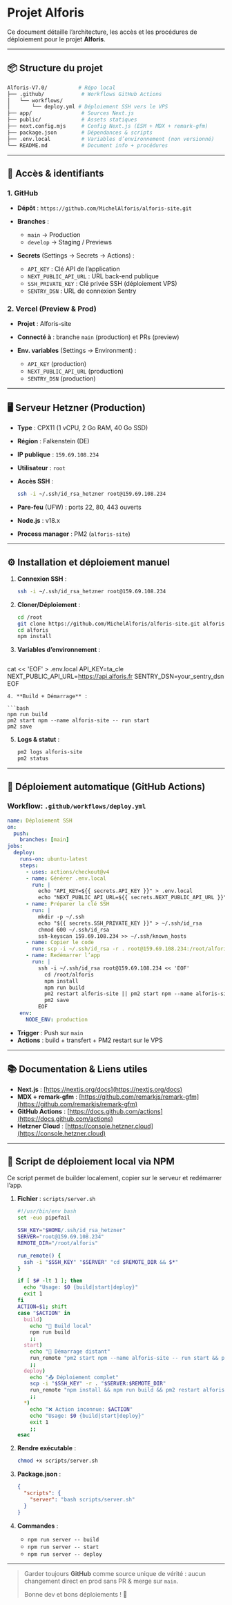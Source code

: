 # Projet Alforis

Ce document détaille l’architecture, les accès et les procédures de déploiement pour le projet **Alforis**.

---

## 📦 Structure du projet

```bash
Alforis-V7.0/          # Répo local
├── .github/            # Workflows GitHub Actions
│   └── workflows/
│       └── deploy.yml # Déploiement SSH vers le VPS
├── app/                # Sources Next.js
├── public/             # Assets statiques
├── next.config.mjs     # Config Next.js (ESM + MDX + remark-gfm)
├── package.json        # Dépendances & scripts
├── .env.local          # Variables d’environnement (non versionné)
└── README.md           # Document info + procédures
```

---

## 🔑 Accès & identifiants

### 1. GitHub

* **Dépôt** : `https://github.com/MichelAlforis/alforis-site.git`
* **Branches** :

  * `main` → Production
  * `develop` → Staging / Previews
* **Secrets** (Settings → Secrets → Actions) :

  * `API_KEY` : Clé API de l’application
  * `NEXT_PUBLIC_API_URL` : URL back-end publique
  * `SSH_PRIVATE_KEY` : Clé privée SSH (déploiement VPS)
  * `SENTRY_DSN` : URL de connexion Sentry

### 2. Vercel (Preview & Prod)

* **Projet** : Alforis-site
* **Connecté à** : branche `main` (production) et PRs (preview)
* **Env. variables** (Settings → Environment) :

  * `API_KEY`              (production)
  * `NEXT_PUBLIC_API_URL`  (production)
  * `SENTRY_DSN`           (production)

---

## 🖥️ Serveur Hetzner (Production)

* **Type** : CPX11 (1 vCPU, 2 Go RAM, 40 Go SSD)
* **Région** : Falkenstein (DE)
* **IP publique** : `159.69.108.234`
* **Utilisateur** : `root`
* **Accès SSH** :

  ```bash
  ssh -i ~/.ssh/id_rsa_hetzner root@159.69.108.234
  ```
* **Pare-feu** (UFW) : ports 22, 80, 443 ouverts
* **Node.js** : v18.x
* **Process manager** : PM2 (`alforis-site`)

---

## ⚙️ Installation et déploiement manuel

1. **Connexion SSH** :

   ```bash
   ssh -i ~/.ssh/id_rsa_hetzner root@159.69.108.234
   ```
2. **Cloner/Déploiement** :

   ```bash
   cd /root
   git clone https://github.com/MichelAlforis/alforis-site.git alforis
   cd alforis
   npm install
   ```
3. **Variables d’environnement** :

   ```bash
  cat << 'EOF' > .env.local
  API_KEY=ta_cle
  NEXT_PUBLIC_API_URL=https://api.alforis.fr
  SENTRY_DSN=your_sentry_dsn
  EOF
   ```
4. **Build + Démarrage** :

   ```bash
   npm run build
   pm2 start npm --name alforis-site -- run start
   pm2 save
   ```
5. **Logs & statut** :

   ```bash
   pm2 logs alforis-site
   pm2 status
   ```

---

## 🤖 Déploiement automatique (GitHub Actions)

### Workflow: `.github/workflows/deploy.yml`

```yaml
name: Déploiement SSH
on:
  push:
    branches: [main]
jobs:
  deploy:
    runs-on: ubuntu-latest
    steps:
      - uses: actions/checkout@v4
      - name: Générer .env.local
        run: |
          echo "API_KEY=${{ secrets.API_KEY }}" > .env.local
          echo "NEXT_PUBLIC_API_URL=${{ secrets.NEXT_PUBLIC_API_URL }}" >> .env.local
      - name: Préparer la clé SSH
        run: |
          mkdir -p ~/.ssh
          echo "${{ secrets.SSH_PRIVATE_KEY }}" > ~/.ssh/id_rsa
          chmod 600 ~/.ssh/id_rsa
          ssh-keyscan 159.69.108.234 >> ~/.ssh/known_hosts
      - name: Copier le code
        run: scp -i ~/.ssh/id_rsa -r . root@159.69.108.234:/root/alforis
      - name: Redémarrer l’app
        run: |
          ssh -i ~/.ssh/id_rsa root@159.69.108.234 << 'EOF'
            cd /root/alforis
            npm install
            npm run build
            pm2 restart alforis-site || pm2 start npm --name alforis-site -- run start
            pm2 save
          EOF
    env:
      NODE_ENV: production
```

* **Trigger** : Push sur `main`
* **Actions** : build + transfert + PM2 restart sur le VPS

---

## 📚 Documentation & Liens utiles

* **Next.js** : [https://nextjs.org/docs](https://nextjs.org/docs)
* **MDX + remark-gfm** : [https://github.com/remarkjs/remark-gfm](https://github.com/remarkjs/remark-gfm)
* **GitHub Actions** : [https://docs.github.com/actions](https://docs.github.com/actions)
* **Hetzner Cloud** : [https://console.hetzner.cloud](https://console.hetzner.cloud)

---

## 🚀 Script de déploiement local via NPM

Ce script permet de builder localement, copier sur le serveur et redémarrer l’app.

1. **Fichier** : `scripts/server.sh`
   ```bash
   #!/usr/bin/env bash
   set -euo pipefail

   SSH_KEY="$HOME/.ssh/id_rsa_hetzner"
   SERVER="root@159.69.108.234"
   REMOTE_DIR="/root/alforis"

   run_remote() {
     ssh -i "$SSH_KEY" "$SERVER" "cd $REMOTE_DIR && $*"
   }

   if [ $# -lt 1 ]; then
     echo "Usage: $0 {build|start|deploy}"
     exit 1
   fi
   ACTION=$1; shift
   case "$ACTION" in
     build)
       echo "🔨 Build local"
       npm run build
       ;;
     start)
       echo "🚀 Démarrage distant"
       run_remote "pm2 start npm --name alforis-site -- run start && pm2 save"
       ;;
     deploy)
       echo "📤 Déploiement complet"
       scp -i "$SSH_KEY" -r . "$SERVER:$REMOTE_DIR"
       run_remote "npm install && npm run build && pm2 restart alforis-site || pm2 start npm --name alforis-site -- run start; pm2 save"
       ;;
     *)
       echo "❌ Action inconnue: $ACTION"
       echo "Usage: $0 {build|start|deploy}"
       exit 1
       ;;
   esac
   ```

2. **Rendre exécutable** :
   ```bash
   chmod +x scripts/server.sh
   ```

3. **Package.json** :
   ```json
   {
     "scripts": {
       "server": "bash scripts/server.sh"
     }
   }
   ```

4. **Commandes** :
   - `npm run server -- build`
   - `npm run server -- start`
   - `npm run server -- deploy`

---

> Garder toujours **GitHub** comme source unique de vérité : aucun changement direct en prod sans PR & merge sur `main`.
>
> Bonne dev et bons déploiements ! 🚀
